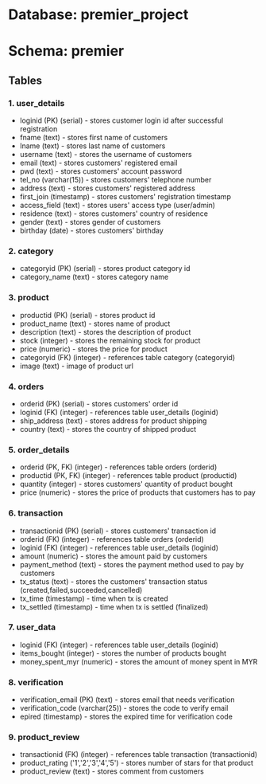 # Database: premier_project

# Schema: premier

## Tables

### 1. user_details

- loginid (PK) (serial) - stores customer login id after successful registration
- fname (text) - stores first name of customers
- lname (text) - stores last name of customers
- username (text) - stores the username of customers
- email (text) - stores customers' registered email
- pwd (text) - stores customers' account password
- tel_no (varchar(15)) - stores customers' telephone number
- address (text) - stores customers' registered address
- first_join (timestamp) - stores customers' registration timestamp
- access_field (text) - stores users' access type (user/admin)
- residence (text) - stores customers' country of residence
- gender (text) - stores gender of customers
- birthday (date) - stores customers' birthday

### 2. category

- categoryid (PK) (serial) - stores product category id
- category_name (text) - stores category name

### 3. product

- productid (PK) (serial) - stores product id
- product_name (text) - stores name of product
- description (text) - stores the description of product
- stock (integer) - stores the remaining stock for product
- price (numeric) - stores the price for product
- categoryid (FK) (integer) - references table category (categoryid)
- image (text) - image of product url

### 4. orders

- orderid (PK) (serial) - stores customers' order id
- loginid (FK) (integer) - references table user_details (loginid)
- ship_address (text) - stores address for product shipping
- country (text) - stores the country of shipped product

### 5. order_details

- orderid (PK, FK) (integer) - references table orders (orderid)
- productid (PK, FK) (integer) - references table product (productid)
- quantity (integer) - stores customers' quantity of product bought
- price (numeric) - stores the price of products that customers has to pay

### 6. transaction

- transactionid (PK) (serial) - stores customers' transaction id
- orderid (FK) (integer) - references table orders (orderid)
- loginid (FK) (integer) - references table user_details (loginid)
- amount (numeric) - stores the amount paid by customers
- payment_method (text) - stores the payment method used to pay by customers
- tx_status (text) - stores the customers' transaction status (created,failed,succeeded,cancelled)
- tx_time (timestamp) - time when tx is created
- tx_settled (timestamp) - time when tx is settled (finalized)

### 7. user_data

- loginid (FK) (integer) - references table user_details (loginid)
- items_bought (integer) - stores the number of products bought
- money_spent_myr (numeric) - stores the amount of money spent in MYR

### 8. verification

- verification_email (PK) (text) - stores email that needs verification
- verification_code (varchar(25)) - stores the code to verify email
- epired (timestamp) - stores the expired time for verification code

### 9. product_review

- transactionid (FK) (integer) - references table transaction (transactionid)
- product_rating ('1','2','3','4','5') - stores number of stars for that product
- product_review (text) - stores comment from customers
